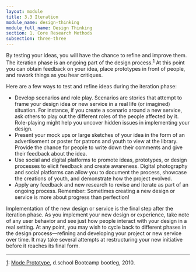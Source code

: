 ```yaml
---
layout: module
title: 3.3 Iteration
module_name: design-thinking
module_full_name: Design Thinking
section: 1. Core Research Methods
subsection: three-three
---
```


By testing your ideas, you will have the chance to refine and improve them. The iteration phase is an ongoing part of the design process.<sup><a name="1" href="#fn1">1</a></sup> At this point you can obtain feedback on your idea, place prototypes in front of people, and rework things as you hear critiques.  

Here are a few ways to test and refine ideas during the iteration phase: 
- Develop scenarios and role play. Scenarios are stories that attempt to frame your design idea or new service in a real life (or imagined) situation. For instance, if you create a scenario around a new service, ask others to play out the different roles of the people affected by it. Role-playing might help you uncover hidden issues in implementing your design. 
- Present your mock ups or large sketches of your idea in the form of an advertisement or poster for patrons and youth to view at the library. Provide the chance for people to write down their comments and give their feedback about the idea.  
- Use social and digital platforms to promote ideas, prototypes, or design processes to elicit feedback and create awareness. Digital photography and social platforms can allow you to document the process, showcase the creations of youth, and demonstrate how the project evolved.  
- Apply any feedback and new research to revise and iterate as part of an ongoing process. Remember: Sometimes creating a new design or service is more about progress than perfection!  

Implementation of the new design or service is the final step after the iteration phase. As you implement your new design or experience, take note of any user behavior and see just how people interact with your design in a real setting. At any point, you may wish to cycle back to different phases in the design process—refining and developing your project or new service over time. It may take several attempts at restructuring your new initiative before it reaches its final form.

<hr/>


<a name="fn1" href="#1">1</a>:  [Mode Prototype](https://dschool.stanford.edu/resources/design-thinking-bootleg), d.school Bootcamp bootleg, 2010.